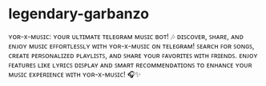 # legendary-garbanzo
ʏᴏʀ-x-ᴍᴜꜱɪᴄ: ʏᴏᴜʀ ᴜʟᴛɪᴍᴀᴛᴇ ᴛᴇʟᴇɢʀᴀᴍ ᴍᴜꜱɪᴄ ʙᴏᴛ! 🎶  ᴅɪꜱᴄᴏᴠᴇʀ, ꜱʜᴀʀᴇ, ᴀɴᴅ ᴇɴᴊᴏʏ ᴍᴜꜱɪᴄ ᴇꜰꜰᴏʀᴛʟᴇꜱꜱʟʏ ᴡɪᴛʜ ʏᴏʀ-x-ᴍᴜꜱɪᴄ ᴏɴ ᴛᴇʟᴇɢʀᴀᴍ! ꜱᴇᴀʀᴄʜ ꜰᴏʀ ꜱᴏɴɢꜱ, ᴄʀᴇᴀᴛᴇ ᴘᴇʀꜱᴏɴᴀʟɪᴢᴇᴅ ᴘʟᴀʏʟɪꜱᴛꜱ, ᴀɴᴅ ꜱʜᴀʀᴇ ʏᴏᴜʀ ꜰᴀᴠᴏʀɪᴛᴇꜱ ᴡɪᴛʜ ꜰʀɪᴇɴᴅꜱ. ᴇɴᴊᴏʏ ꜰᴇᴀᴛᴜʀᴇꜱ ʟɪᴋᴇ ʟʏʀɪᴄꜱ ᴅɪꜱᴘʟᴀʏ ᴀɴᴅ ꜱᴍᴀʀᴛ ʀᴇᴄᴏᴍᴍᴇɴᴅᴀᴛɪᴏɴꜱ ᴛᴏ ᴇɴʜᴀɴᴄᴇ ʏᴏᴜʀ ᴍᴜꜱɪᴄ ᴇxᴘᴇʀɪᴇɴᴄᴇ ᴡɪᴛʜ ʏᴏʀ-x-ᴍᴜꜱɪᴄ! 🎧✨

